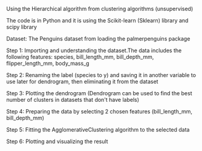 Using the Hierarchical algorithm from clustering algorithms (unsupervised)

The code is in Python and it is using the Scikit-learn (Sklearn) library and scipy library

Dataset: The Penguins dataset from loading the palmerpenguins package 

Step 1: Importing and understanding the dataset.The data includes the following features: species, bill_length_mm, bill_depth_mm, flipper_length_mm, body_mass_g

Step 2: Renaming the label (species to y) and saving it in another variable to use later for dendrogram, then eliminating it from the dataset

Step 3: Plotting the dendrogram (Dendrogram can be used to find the best number of clusters in datasets that don't have labels)

Step 4: Preparing the data by selecting 2 chosen features (bill_length_mm, bill_depth_mm)

Step 5: Fitting the AgglomerativeClustering algorithm to the selected data 

Step 6: Plotting and visualizing the result
